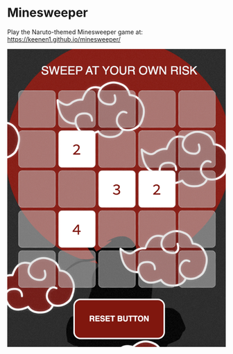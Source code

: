 # Minesweeper

Play the Naruto-themed Minesweeper game at: https://keenen1.github.io/minesweeper/

![Old-school Minesweeper](/images/minesweeper.png)

